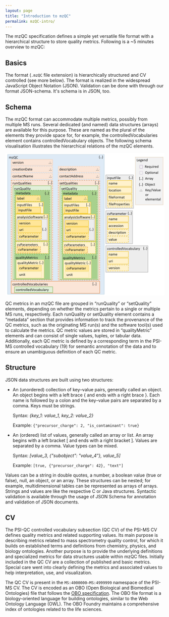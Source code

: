 ```yaml
---
layout: page
title: "Introduction to mzQC"
permalink: mzQC-intro/
---
```


The mzQC specification defines a simple yet versatile file format with a hierarchical structure to store quality metrics. Following is a ~5 minutes overview to mzQC:

## Basics
The format (`.mzQC` file extension) is hierarchically structured and CV controlled (see more below).
The format is realized in the widespread JavaScript Object Notation (JSON). 
Validation can be done with through our format JSON-schema.
It's schema is in JSON, too.

## Schema
The mzQC format can accommodate multiple metrics, possibly from multiple MS runs. 
Several dedicated (and named) data structures (arrays) are available for this purpose. 
These are named as the plural of the elements they provide space for, for example, the controlledVocabularies element contains controlledVocabulary objects.
The following schema visualisation illustrates the hierarchical relations of the mzQC elements.

![mzQC schema illustration](https://raw.githubusercontent.com/HUPO-PSI/mzQC/main/schema/mzqc_schema.jpg)

QC metrics in an mzQC file are grouped in “runQuality” or “setQuality” elements, depending on whether the metrics pertain to a single or multiple MS runs, respectively. Each runQuality or setQuality element contains a “metadata” section that provides information to track the provenance of the QC metrics, such as the originating MS run(s) and the software tool(s) used to calculate the metrics. QC metric values are stored in “qualityMetric” elements and can consist of single values, tuples, or tabular data. Additionally, each QC metric is defined by a corresponding term in the PSI-MS controlled vocabulary (19) for semantic annotation of the data and to ensure an unambiguous definition of each QC metric. 


## Structure
JSON data structures are built using two structures: 
* An (unordered) collection of key–value pairs, generally called an object.
An object begins with a left brace { and ends with a right brace }. Each name is followed by a colon and the key–value pairs are separated by a comma. Keys must be strings.

    Syntax: *{key_1: value_1, key_2: value_2}*

    Example: `{"precursor_charge": 2, "is_contaminant": true}`

* An (ordered) list of values, generally called an array or list. 
An array begins with a left bracket [ and ends with a right bracket ]. Values are separated by a comma. Value types can be mixed.

    Syntax: *[value_3, {"subobject": "value_4"}, value_5]*

    Example: `[true, {"precursor_charge": 42}, "text"]`

Values can be a string in double quotes, a number, a boolean value (true or false), null, an object, or an array. 
These structures can be nested; for example, multidimensional tables can be represented as arrays of arrays. 
Strings and values are like the respective C or Java structures. 
Syntactic validation is available through the usage of JSON Schema for annotation and validation of JSON documents.


## CV
The PSI-QC controlled vocabulary subsection (QC CV) of the PSI-MS CV defines quality metrics and related supporting values. 
Its main purpose is describing metrics related to mass spectrometry quality control, for which it builds on established terms and definitions from chemistry, physics, and biology ontologies. 
Another purpose is to provide the underlying definitions and specialized metrics for data structures usable within mzQC files. 
Initially included in the QC CV are a collection of published and basic metrics. 
Special care went into clearly defining the metrics and associated values to help interpretation, use, and visualization.

The QC CV is present in the `MS:4000000–MS:4999999` namespace of the PSI-MS CV. 
The CV is encoded as an OBO (Open Biological and Biomedical Ontologies) file that follows the [OBO specification](https://owlcollab.github.io/oboformat/doc/GO.format.obo-1_2.html). 
The OBO file format is a biology-oriented language for building ontologies, similar to the Web Ontology Language (OWL). 
The OBO Foundry maintains a comprehensive index of ontologies related to the life sciences.
